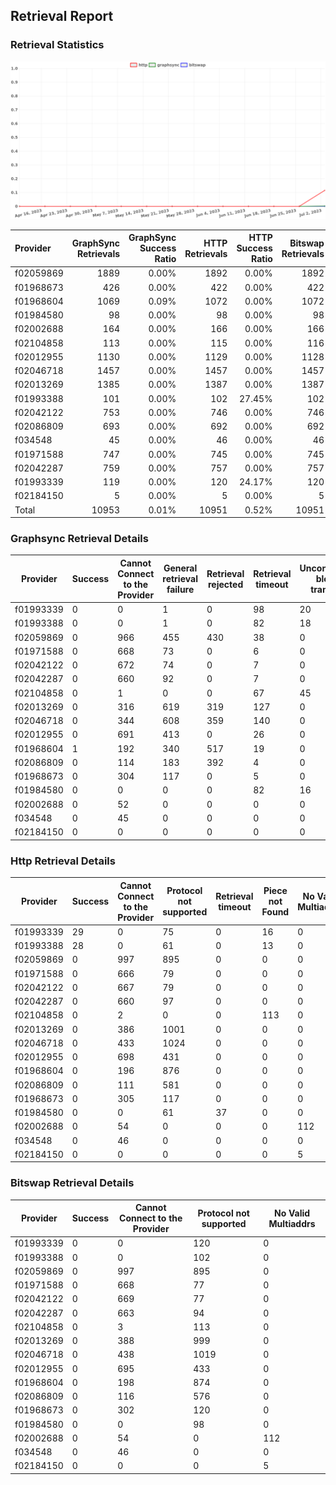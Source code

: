 ## Retrieval Report
### Retrieval Statistics
<img src="https://raw.githubusercontent.com/data-preservation-programs/filplus-checker-assets/main/filecoin-project/filecoin-plus-large-datasets/issues/1728/1688608795788.png"/>

| Provider  | GraphSync Retrievals | GraphSync Success Ratio | HTTP Retrievals | HTTP Success Ratio | Bitswap Retrievals | Bitswap Success Ratio |
| :-------- | -------------------: | ----------------------: | --------------: | -----------------: | -----------------: | --------------------: |
| f02059869 |                 1889 |                   0.00% |            1892 |              0.00% |               1892 |                 0.00% |
| f01968673 |                  426 |                   0.00% |             422 |              0.00% |                422 |                 0.00% |
| f01968604 |                 1069 |                   0.09% |            1072 |              0.00% |               1072 |                 0.00% |
| f01984580 |                   98 |                   0.00% |              98 |              0.00% |                 98 |                 0.00% |
| f02002688 |                  164 |                   0.00% |             166 |              0.00% |                166 |                 0.00% |
| f02104858 |                  113 |                   0.00% |             115 |              0.00% |                116 |                 0.00% |
| f02012955 |                 1130 |                   0.00% |            1129 |              0.00% |               1128 |                 0.00% |
| f02046718 |                 1457 |                   0.00% |            1457 |              0.00% |               1457 |                 0.00% |
| f02013269 |                 1385 |                   0.00% |            1387 |              0.00% |               1387 |                 0.00% |
| f01993388 |                  101 |                   0.00% |             102 |             27.45% |                102 |                 0.00% |
| f02042122 |                  753 |                   0.00% |             746 |              0.00% |                746 |                 0.00% |
| f02086809 |                  693 |                   0.00% |             692 |              0.00% |                692 |                 0.00% |
| f034548   |                   45 |                   0.00% |              46 |              0.00% |                 46 |                 0.00% |
| f01971588 |                  747 |                   0.00% |             745 |              0.00% |                745 |                 0.00% |
| f02042287 |                  759 |                   0.00% |             757 |              0.00% |                757 |                 0.00% |
| f01993339 |                  119 |                   0.00% |             120 |             24.17% |                120 |                 0.00% |
| f02184150 |                    5 |                   0.00% |               5 |              0.00% |                  5 |                 0.00% |
| Total     |                10953 |                   0.01% |           10951 |              0.52% |              10951 |                 0.00% |

### Graphsync Retrieval Details
| Provider  | Success | Cannot Connect to the Provider | General retrieval failure | Retrieval rejected | Retrieval timeout | Unconfirmed block transfer | No Valid Multiaddrs | Piece not Found |
| --------- | ------- | ------------------------------ | ------------------------- | ------------------ | ----------------- | -------------------------- | ------------------- | --------------- |
| f01993339 | 0       | 0                              | 1                         | 0                  | 98                | 20                         | 0                   | 0               |
| f01993388 | 0       | 0                              | 1                         | 0                  | 82                | 18                         | 0                   | 0               |
| f02059869 | 0       | 966                            | 455                       | 430                | 38                | 0                          | 0                   | 0               |
| f01971588 | 0       | 668                            | 73                        | 0                  | 6                 | 0                          | 0                   | 0               |
| f02042122 | 0       | 672                            | 74                        | 0                  | 7                 | 0                          | 0                   | 0               |
| f02042287 | 0       | 660                            | 92                        | 0                  | 7                 | 0                          | 0                   | 0               |
| f02104858 | 0       | 1                              | 0                         | 0                  | 67                | 45                         | 0                   | 0               |
| f02013269 | 0       | 316                            | 619                       | 319                | 127               | 0                          | 0                   | 4               |
| f02046718 | 0       | 344                            | 608                       | 359                | 140               | 0                          | 0                   | 6               |
| f02012955 | 0       | 691                            | 413                       | 0                  | 26                | 0                          | 0                   | 0               |
| f01968604 | 1       | 192                            | 340                       | 517                | 19                | 0                          | 0                   | 0               |
| f02086809 | 0       | 114                            | 183                       | 392                | 4                 | 0                          | 0                   | 0               |
| f01968673 | 0       | 304                            | 117                       | 0                  | 5                 | 0                          | 0                   | 0               |
| f01984580 | 0       | 0                              | 0                         | 0                  | 82                | 16                         | 0                   | 0               |
| f02002688 | 0       | 52                             | 0                         | 0                  | 0                 | 0                          | 112                 | 0               |
| f034548   | 0       | 45                             | 0                         | 0                  | 0                 | 0                          | 0                   | 0               |
| f02184150 | 0       | 0                              | 0                         | 0                  | 0                 | 0                          | 5                   | 0               |

### Http Retrieval Details
| Provider  | Success | Cannot Connect to the Provider | Protocol not supported | Retrieval timeout | Piece not Found | No Valid Multiaddrs |
| --------- | ------- | ------------------------------ | ---------------------- | ----------------- | --------------- | ------------------- |
| f01993339 | 29      | 0                              | 75                     | 0                 | 16              | 0                   |
| f01993388 | 28      | 0                              | 61                     | 0                 | 13              | 0                   |
| f02059869 | 0       | 997                            | 895                    | 0                 | 0               | 0                   |
| f01971588 | 0       | 666                            | 79                     | 0                 | 0               | 0                   |
| f02042122 | 0       | 667                            | 79                     | 0                 | 0               | 0                   |
| f02042287 | 0       | 660                            | 97                     | 0                 | 0               | 0                   |
| f02104858 | 0       | 2                              | 0                      | 0                 | 113             | 0                   |
| f02013269 | 0       | 386                            | 1001                   | 0                 | 0               | 0                   |
| f02046718 | 0       | 433                            | 1024                   | 0                 | 0               | 0                   |
| f02012955 | 0       | 698                            | 431                    | 0                 | 0               | 0                   |
| f01968604 | 0       | 196                            | 876                    | 0                 | 0               | 0                   |
| f02086809 | 0       | 111                            | 581                    | 0                 | 0               | 0                   |
| f01968673 | 0       | 305                            | 117                    | 0                 | 0               | 0                   |
| f01984580 | 0       | 0                              | 61                     | 37                | 0               | 0                   |
| f02002688 | 0       | 54                             | 0                      | 0                 | 0               | 112                 |
| f034548   | 0       | 46                             | 0                      | 0                 | 0               | 0                   |
| f02184150 | 0       | 0                              | 0                      | 0                 | 0               | 5                   |

### Bitswap Retrieval Details
| Provider  | Success | Cannot Connect to the Provider | Protocol not supported | No Valid Multiaddrs |
| --------- | ------- | ------------------------------ | ---------------------- | ------------------- |
| f01993339 | 0       | 0                              | 120                    | 0                   |
| f01993388 | 0       | 0                              | 102                    | 0                   |
| f02059869 | 0       | 997                            | 895                    | 0                   |
| f01971588 | 0       | 668                            | 77                     | 0                   |
| f02042122 | 0       | 669                            | 77                     | 0                   |
| f02042287 | 0       | 663                            | 94                     | 0                   |
| f02104858 | 0       | 3                              | 113                    | 0                   |
| f02013269 | 0       | 388                            | 999                    | 0                   |
| f02046718 | 0       | 438                            | 1019                   | 0                   |
| f02012955 | 0       | 695                            | 433                    | 0                   |
| f01968604 | 0       | 198                            | 874                    | 0                   |
| f02086809 | 0       | 116                            | 576                    | 0                   |
| f01968673 | 0       | 302                            | 120                    | 0                   |
| f01984580 | 0       | 0                              | 98                     | 0                   |
| f02002688 | 0       | 54                             | 0                      | 112                 |
| f034548   | 0       | 46                             | 0                      | 0                   |
| f02184150 | 0       | 0                              | 0                      | 5                   |
